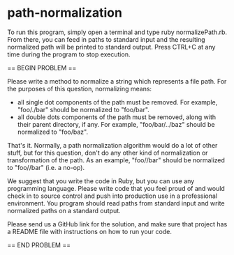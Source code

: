 path-normalization
==================

To run this program, simply open a terminal and type ruby normalizePath.rb. From there, you can feed in paths to standard input
and the resulting normalized path will be printed to standard output. Press CTRL+C at any time during the program to stop execution.

== BEGIN PROBLEM ==

Please write a method to normalize a string which represents a file path. For the purposes of this question, normalizing means:
* all single dot components of the path must be removed.  For example, "foo/./bar" should be normalized to "foo/bar".
* all double dots components of the path must be removed, along with their parent directory, if any.  For example, "foo/bar/../baz" should be normalized to "foo/baz".

That's it.  Normally, a path normalization algorithm would do a lot of other stuff, but for this question, don't do any other kind of normalization or transformation of the path.  As an example, "foo//bar" should be normalized to "foo//bar" (i.e. a no-op).

We suggest that you write the code in Ruby, but you can use any programming language. Please write code that you feel proud of and would check in to source control and push into production use in a professional environment. You program should read paths from standard input and write normalized paths on a standard output.

Please send us a GitHub link for the solution, and make sure that project has a README file with instructions on how to run your code.

== END PROBLEM ==
